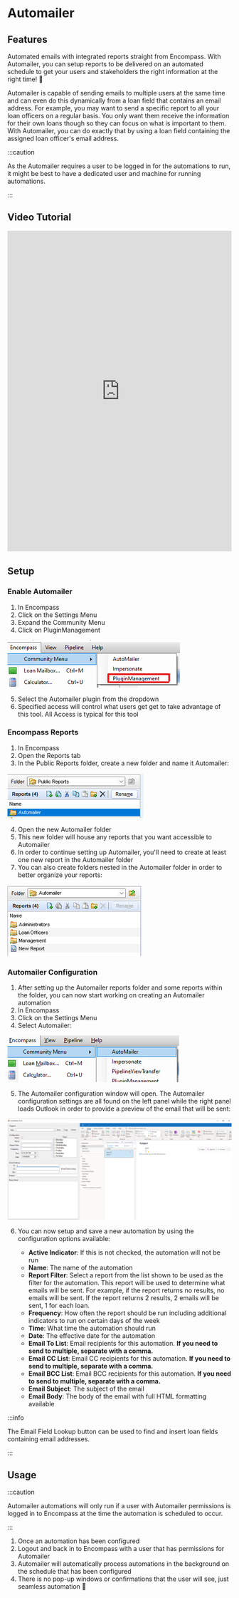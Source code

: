 # Automailer

## Features

Automated emails with integrated reports straight from Encompass. With Automailer, you can setup reports to be delivered on an automated schedule to get your users and stakeholders the right information at the right time! :punch:

Automailer is capable of sending emails to multiple users at the same time and can even do this dynamically from a loan field that contains an email address. For example, you may want to send a specific report to all your loan officers on a regular basis. You only want them receive the information for their own loans though so they can focus on what is important to them. With Automailer, you can do exactly that by using a loan field containing the assigned loan officer's email address. 

:::caution

As the Automailer requires a user to be logged in for the automations to run, it might be best to have a dedicated user and machine for running automations.

:::

## Video Tutorial

<iframe width="100%" height="720" src="https://www.youtube.com/embed/ytBxjDFDV8w" title="Community Plugin Automailer" frameborder="0" allowfullscreen></iframe>

## Setup

### Enable Automailer

1. In Encompass
2. Click on the Settings Menu
3. Expand the Community Menu
4. Click on PluginManagement

![Community Plugin Menu](/img/CommunityPluginMenu.png)

5. Select the Automailer plugin from the dropdown
6. Specified access will control what users get get to take advantage of this tool. All Access is typical for this tool

### Encompass Reports

1. In Encompass
2. Open the Reports tab
3. In the Public Reports folder, create a new folder and name it Automailer:

![Automailer Reports Folder](/img/Automailer/AutomailerReportsFolder.png)

4. Open the new Automailer folder
5. This new folder will house any reports that you want accessible to Automailer
6. In order to continue setting up Automailer, you'll need to create at least one new report in the Automailer folder
7. You can also create folders nested in the Automailer folder in order to better organize your reports:

![Nested Folders](/img/Automailer/NestedFolders.png)

### Automailer Configuration

1. After setting up the Automailer reports folder and some reports within the folder, you can now start working on creating an Automailer automation
2. In Encompass
3. Click on the Settings Menu
4. Select Automailer:

![Automailer Menu](/img/Automailer/Menu.png)

5. The Automailer configuration window will open. The Automailer configuration settings are all found on the left panel while the right panel loads Outlook in order to provide a preview of the email that will be sent:

![Automailer Setup Window](/img/Automailer/Setup.png)

6. You can now setup and save a new automation by using the configuration options available:

    - **Active Indicator**: If this is not checked, the automation will not be run
    - **Name**: The name of the automation
    - **Report Filter**: Select a report from the list shown to be used as the filter for the automation. This report will be used to determine what emails will be sent. For example, if the report returns no results, no emails will be sent. If the report returns 2 results, 2 emails will be sent, 1 for each loan. 
    - **Frequency**: How often the report should be run including additional indicators to run on certain days of the week
    - **Time**: What time the automation should run
    - **Date**: The effective date for the automation
    - **Email To List**: Email recipients for this automation. **If you need to send to multiple, separate with a comma.**
    - **Email CC List**: Email CC recipients for this automation. **If you need to send to multiple, separate with a comma.**
    - **Email BCC List**: Email BCC recipients for this automation. **If you need to send to multiple, separate with a comma.**
    - **Email Subject**: The subject of the email
    - **Email Body**: The body of the email with full HTML formatting available

:::info

The Email Field Lookup button can be used to find and insert loan fields containing email addresses. 

:::

## Usage

:::caution

Automailer automations will only run if a user with Automailer permissions is logged in to Encompass at the time the automation is scheduled to occur.

:::

1. Once an automation has been configured
2. Logout and back in to Encompass with a user that has permissions for Automailer
3. Automailer will automatically process automations in the background on the schedule that has been configured
4. There is no pop-up windows or confirmations that the user will see, just seamless automation :tada:

